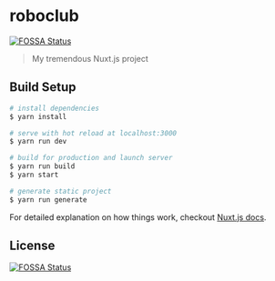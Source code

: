 # roboclub
[![FOSSA Status](https://app.fossa.io/api/projects/git%2Bgithub.com%2Fopen-roboclub%2Froboclub-vue.svg?type=shield)](https://app.fossa.io/projects/git%2Bgithub.com%2Fopen-roboclub%2Froboclub-vue?ref=badge_shield)


> My tremendous Nuxt.js project

## Build Setup

``` bash
# install dependencies
$ yarn install

# serve with hot reload at localhost:3000
$ yarn run dev

# build for production and launch server
$ yarn run build
$ yarn start

# generate static project
$ yarn run generate
```

For detailed explanation on how things work, checkout [Nuxt.js docs](https://nuxtjs.org).


## License
[![FOSSA Status](https://app.fossa.io/api/projects/git%2Bgithub.com%2Fopen-roboclub%2Froboclub-vue.svg?type=large)](https://app.fossa.io/projects/git%2Bgithub.com%2Fopen-roboclub%2Froboclub-vue?ref=badge_large)